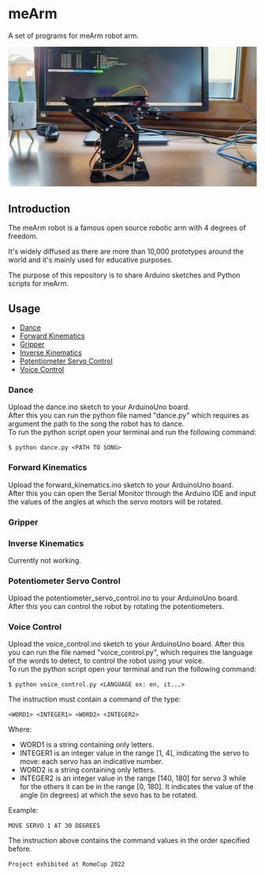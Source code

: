 # meArm
A set of programs for meArm robot arm.  

![meArm](https://github.com/DiegoRomeo/meArm/blob/main/maArm1.jpeg?raw=true)

## Introduction
The meArm robot is a famous open source robotic arm with 4 degrees of freedom.  

It's widely diffused as there are more than 10,000 prototypes around the world and it's mainly used for educative purposes.

The purpose of this repository is to share Arduino sketches and Python scripts for meArm.

## Usage
- [Dance](#dance)
- [Forward Kinematics](#forward-kinematics)
- [Gripper](#gripper)
- [Inverse Kinematics](#inverse-kinematics)
- [Potentiometer Servo Control](#potentiometer-servo-control)
- [Voice Control](#voice-control)

### Dance
Upload the dance.ino sketch to your ArduinoUno board.  
After this you can run the python file named "dance.py" which requires as argument the path to the song the robot has to dance.  
To run the python script open your terminal and run the following command:  
```
$ python dance.py <PATH TO SONG>
```
### Forward Kinematics
Upload the forward_kinematics.ino sketch to your ArduinoUno board.  
After this you can open the Serial Monitor through the Arduino IDE and input the values of the angles at which the servo motors will be rotated.
### Gripper
### Inverse Kinematics
Currently not working.
### Potentiometer Servo Control
Upload the potentiometer_servo_control.ino to your ArduinoUno board.  
After this you can control the robot by rotating the potentiometers.
### Voice Control
Upload the voice_control.ino sketch to your ArduinoUno board. 
After this you can run the file named "voice_control.py", which requires the language of the words to detect, to control the robot using your voice.  
To run the python script open your terminal and run the following command:  
```
$ python voice_control.py <LANGUAGE ex: en, it...>
```
The instruction must contain a command of the type:
```
<WORD1> <INTEGER1> <WORD2> <INTEGER2>
```
Where:
- WORD1 is a string containing only letters.
- INTEGER1 is an integer value in the range [1, 4], indicating the servo to move: each servo has an indicative number.
- WORD2 is a string containing only letters.
- INTEGER2 is an integer value in the range [140, 180] for servo 3 while for the others it can be in the range [0, 180]. It indicates the value of the angle (in degrees) at which the sevo has to be rotated.  

Example:
```
MOVE SERVO 1 AT 30 DEGREES
```
The instruction above contains the command values in the order specified before.
```
Project exhibited at RomeCup 2022
```
